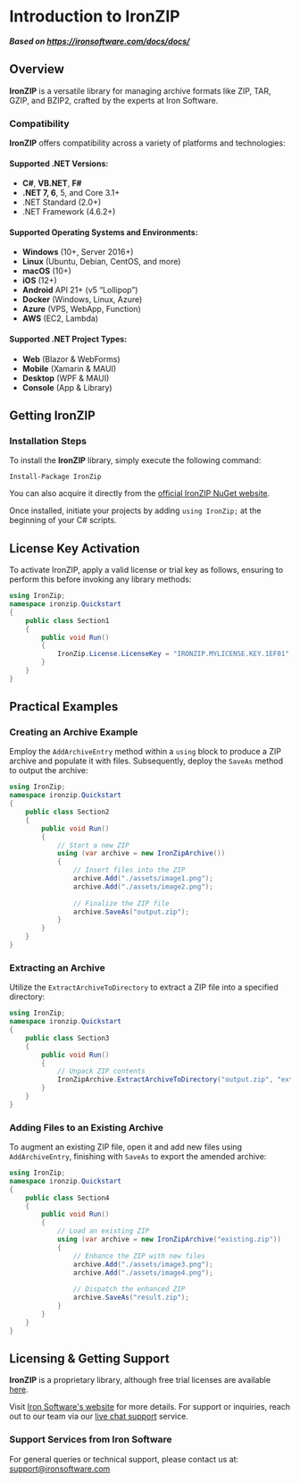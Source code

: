 # Introduction to IronZIP

***Based on <https://ironsoftware.com/docs/docs/>***


## Overview

**IronZIP** is a versatile library for managing archive formats like ZIP, TAR, GZIP, and BZIP2, crafted by the experts at Iron Software.

### Compatibility

**IronZIP** offers compatibility across a variety of platforms and technologies:

#### Supported .NET Versions:

- **C#**, **VB.NET**, **F#**
- **.NET 7, 6**, 5, and Core 3.1+
- .NET Standard (2.0+)
- .NET Framework (4.6.2+)

#### Supported Operating Systems and Environments:

- **Windows** (10+, Server 2016+)
- **Linux** (Ubuntu, Debian, CentOS, and more)
- **macOS** (10+)
- **iOS** (12+)
- **Android** API 21+ (v5 “Lollipop”)
- **Docker** (Windows, Linux, Azure)
- **Azure** (VPS, WebApp, Function)
- **AWS** (EC2, Lambda)

#### Supported .NET Project Types:

- **Web** (Blazor & WebForms)
- **Mobile** (Xamarin & MAUI)
- **Desktop** (WPF & MAUI)
- **Console** (App & Library)

## Getting IronZIP

### Installation Steps

To install the **IronZIP** library, simply execute the following command:

```shell
Install-Package IronZip
```

You can also acquire it directly from the [official IronZIP NuGet website](https://www.nuget.org/packages/IronZip).

Once installed, initiate your projects by adding `using IronZip;` at the beginning of your C# scripts.

## License Key Activation

To activate IronZIP, apply a valid license or trial key as follows, ensuring to perform this before invoking any library methods:

```cs
using IronZip;
namespace ironzip.Quickstart
{
    public class Section1
    {
        public void Run()
        {
            IronZip.License.LicenseKey = "IRONZIP.MYLICENSE.KEY.1EF01";
        }
    }
}
```

## Practical Examples

### Creating an Archive Example

Employ the `AddArchiveEntry` method within a `using` block to produce a ZIP archive and populate it with files. Subsequently, deploy the `SaveAs` method to output the archive:

```cs
using IronZip;
namespace ironzip.Quickstart
{
    public class Section2
    {
        public void Run()
        {
            // Start a new ZIP
            using (var archive = new IronZipArchive())
            {
                // Insert files into the ZIP
                archive.Add("./assets/image1.png");
                archive.Add("./assets/image2.png");
            
                // Finalize the ZIP file
                archive.SaveAs("output.zip");
            }
        }
    }
}
```

### Extracting an Archive

Utilize the `ExtractArchiveToDirectory` to extract a ZIP file into a specified directory:

```cs
using IronZip;
namespace ironzip.Quickstart
{
    public class Section3
    {
        public void Run()
        {
            // Unpack ZIP contents
            IronZipArchive.ExtractArchiveToDirectory("output.zip", "extracted");
        }
    }
}
```

### Adding Files to an Existing Archive

To augment an existing ZIP file, open it and add new files using `AddArchiveEntry`, finishing with `SaveAs` to export the amended archive:

```cs
using IronZip;
namespace ironzip.Quickstart
{
    public class Section4
    {
        public void Run()
        {
            // Load an existing ZIP
            using (var archive = new IronZipArchive("existing.zip"))
            {
                // Enhance the ZIP with new files
                archive.Add("./assets/image3.png");
                archive.Add("./assets/image4.png");
            
                // Dispatch the enhanced ZIP
                archive.SaveAs("result.zip");
            }
        }
    }
}
```

## Licensing & Getting Support

**IronZIP** is a proprietary library, although free trial licenses are available [here](https://ironsoftware.com/trial-license).

Visit [Iron Software's website](https://ironsoftware.com/) for more details.
For support or inquiries, reach out to our team via our [live chat support](https://ironsoftware.com/#live-chat-support) service.

### Support Services from Iron Software

For general queries or technical support, please contact us at: <support@ironsoftware.com>